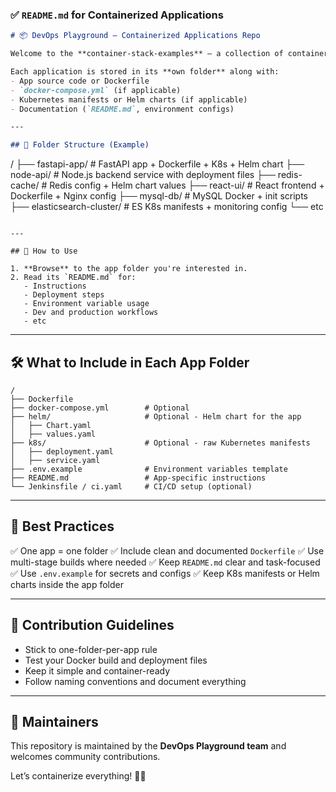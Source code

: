 ### ✅ `README.md` for Containerized Applications

```markdown
# 📦 DevOps Playground – Containerized Applications Repo

Welcome to the **container-stack-examples** — a collection of containerized applications managed and deployed using Docker, Kubernetes, Helm etc

Each application is stored in its **own folder** along with:
- App source code or Dockerfile
- `docker-compose.yml` (if applicable)
- Kubernetes manifests or Helm charts (if applicable)
- Documentation (`README.md`, environment configs)

---

## 📁 Folder Structure (Example)

```
/
├── fastapi-app/              # FastAPI app + Dockerfile + K8s + Helm chart
├── node-api/                 # Node.js backend service with deployment files
├── redis-cache/              # Redis config + Helm chart values
├── react-ui/                 # React frontend + Dockerfile + Nginx config
├── mysql-db/                 # MySQL Docker + init scripts
├── elasticsearch-cluster/    # ES K8s manifests + monitoring config
└── etc 

````

---

## 🚀 How to Use

1. **Browse** to the app folder you're interested in.
2. Read its `README.md` for:
   - Instructions
   - Deployment steps
   - Environment variable usage
   - Dev and production workflows
   - etc

````

---

## 🛠 What to Include in Each App Folder

```
/
├── Dockerfile
├── docker-compose.yml        # Optional
├── helm/                     # Optional - Helm chart for the app
│   ├── Chart.yaml
│   ├── values.yaml
├── k8s/                      # Optional - raw Kubernetes manifests
│   ├── deployment.yaml
│   ├── service.yaml
├── .env.example              # Environment variables template
├── README.md                 # App-specific instructions
└── Jenkinsfile / ci.yaml     # CI/CD setup (optional)
```

---

## 📌 Best Practices

✅ One app = one folder
✅ Include clean and documented `Dockerfile`
✅ Use multi-stage builds where needed
✅ Keep `README.md` clear and task-focused
✅ Use `.env.example` for secrets and configs
✅ Keep K8s manifests or Helm charts inside the app folder

---

## 🤝 Contribution Guidelines

* Stick to one-folder-per-app rule
* Test your Docker build and deployment files
* Keep it simple and container-ready
* Follow naming conventions and document everything

---

## 🙋 Maintainers

This repository is maintained by the **DevOps Playground team** and welcomes community contributions.

Let’s containerize everything! 🐳🚀

